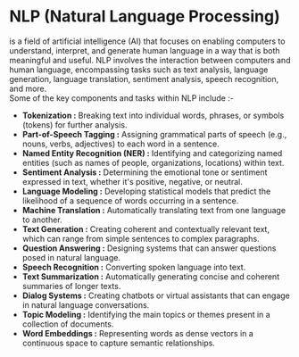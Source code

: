 # NLP (Natural Language Processing)
is a field of artificial intelligence (AI) that focuses on enabling computers to understand, interpret, and generate human language in a way 
that is both meaningful and useful. NLP involves the interaction between computers and human language, encompassing tasks such as text analysis,
language generation, language translation, sentiment analysis, speech recognition, and more. </br>
Some of the key components and tasks within NLP include :- 
* **Tokenization :** Breaking text into individual words, phrases, or symbols (tokens) for further analysis.
* **Part-of-Speech Tagging :** Assigning grammatical parts of speech (e.g., nouns, verbs, adjectives) to each word in a sentence.
* **Named Entity Recognition (NER) :** Identifying and categorizing named entities (such as names of people, organizations, locations) within text.
* **Sentiment Analysis :** Determining the emotional tone or sentiment expressed in text, whether it's positive, negative, or neutral.
* **Language Modeling :** Developing statistical models that predict the likelihood of a sequence of words occurring in a sentence.
* **Machine Translation :** Automatically translating text from one language to another.
* **Text Generation :** Creating coherent and contextually relevant text, which can range from simple sentences to complex paragraphs.
* **Question Answering :** Designing systems that can answer questions posed in natural language.
* **Speech Recognition :** Converting spoken language into text.
* **Text Summarization :** Automatically generating concise and coherent summaries of longer texts.
* **Dialog Systems :** Creating chatbots or virtual assistants that can engage in natural language conversations.
* **Topic Modeling :** Identifying the main topics or themes present in a collection of documents.
* **Word Embeddings :** Representing words as dense vectors in a continuous space to capture semantic relationships.
